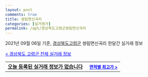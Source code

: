 ```yaml
---
layout: post
comments: true
title: 쌍림면신곡리
categories: [실거래가]
permalink: /apt/경상북도고령군쌍림면신곡리
---
```


2021년 09월 06일 기준, <a href="/apt/경상북도고령군">경상북도고령군</a> 쌍림면신곡리 한달간 실거래 정보

<a style="color: blue;" href="/apt/경상북도고령군">< 경상북도 고령군 전체 실거래 정보</a>
<!---- start ---->
<table>
  <tr>
    <td colspan="4" style="font-weight: bold;"><a href="/apt/경상북도고령군쌍림면신곡리{name_without_space}">오늘 등록된 실거래 정보가 없습니다</a> &nbsp;&nbsp;&nbsp; <a style="color: blue; font-size: smaller;" href="/apt/경상북도고령군쌍림면신곡리{name_without_space}">면적별 최고가 ></a></td>
  </tr>
    
</table>
<!---- end ---->
    